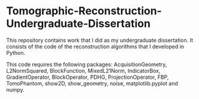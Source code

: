 # Tomographic-Reconstruction-Undergraduate-Dissertation
This repository contains work that I did as my undergraduate dissertation. It consists of the code of the reconstruction algorithms that I developed in Python.

This code requires the following packages: AcquisitionGeometry, L2NormSquared, BlockFunction, MixedL21Norm, IndicatorBox, GradientOperator, BlockOperator, PDHG, ProjectionOperator, FBP, TomoPhantom, show2D, show_geometry, noise, matplotlib.pyplot and numpy.
